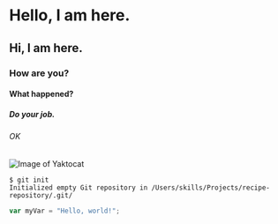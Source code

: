 # Hello, I am here.
## Hi, I am here.
### How are you?
#### What happened?
##### Do your job.
###### OK
![Image of Yaktocat](https://octodex.github.com/images/yaktocat.png)
```
$ git init
Initialized empty Git repository in /Users/skills/Projects/recipe-repository/.git/
```
```javascript
var myVar = "Hello, world!";
```
